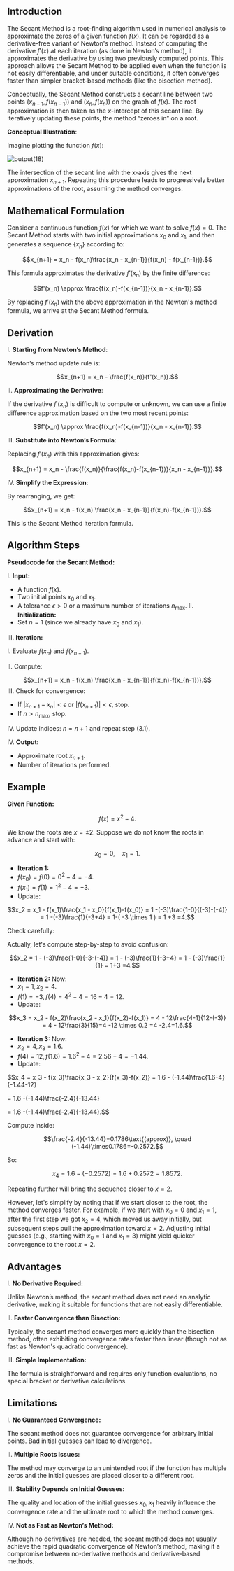 ## Introduction

The Secant Method is a root-finding algorithm used in numerical analysis to approximate the zeros of a given function $f(x)$. It can be regarded as a derivative-free variant of Newton's method. Instead of computing the derivative $f'(x)$ at each iteration (as done in Newton’s method), it approximates the derivative by using two previously computed points. This approach allows the Secant Method to be applied even when the function is not easily differentiable, and under suitable conditions, it often converges faster than simpler bracket-based methods (like the bisection method).

Conceptually, the Secant Method constructs a secant line between two points $(x_{n-1}, f(x_{n-1}))$ and $(x_n, f(x_n))$ on the graph of $f(x)$. The root approximation is then taken as the $x$-intercept of this secant line. By iteratively updating these points, the method “zeroes in” on a root.

**Conceptual Illustration**:

Imagine plotting the function $f(x)$:

![output(18)](https://github.com/user-attachments/assets/5e904eb0-1c4f-499a-9937-39fcdb210fde)

The intersection of the secant line with the x-axis gives the next approximation $x_{n+1}$. Repeating this procedure leads to progressively better approximations of the root, assuming the method converges.

## Mathematical Formulation

Consider a continuous function $f(x)$ for which we want to solve $f(x)=0$. The Secant Method starts with two initial approximations $x_0$ and $x_1$, and then generates a sequence $\{x_n\}$ according to:

$$x_{n+1} = x_n - f(x_n)\frac{x_n - x_{n-1}}{f(x_n) - f(x_{n-1})}.$$

This formula approximates the derivative $f'(x_n)$ by the finite difference:

$$f'(x_n) \approx \frac{f(x_n)-f(x_{n-1})}{x_n - x_{n-1}}.$$

By replacing $f'(x_n)$ with the above approximation in the Newton's method formula, we arrive at the Secant Method formula.

## Derivation

I. **Starting from Newton’s Method**:  

Newton’s method update rule is:

$$x_{n+1} = x_n - \frac{f(x_n)}{f'(x_n)}.$$

II. **Approximating the Derivative**:  

If the derivative $f'(x_n)$ is difficult to compute or unknown, we can use a finite difference approximation based on the two most recent points:

$$f'(x_n) \approx \frac{f(x_n)-f(x_{n-1})}{x_n - x_{n-1}}.$$

III. **Substitute into Newton’s Formula**:

Replacing $f'(x_n)$ with this approximation gives:

$$x_{n+1} = x_n - \frac{f(x_n)}{\frac{f(x_n)-f(x_{n-1})}{x_n - x_{n-1}}}.$$

IV. **Simplify the Expression**:

By rearranging, we get:

$$x_{n+1} = x_n - f(x_n) \frac{x_n - x_{n-1}}{f(x_n)-f(x_{n-1})}.$$

This is the Secant Method iteration formula.

## Algorithm Steps

**Pseudocode for the Secant Method:**

I. **Input:**
- A function $f(x)$.
- Two initial points $x_0$ and $x_1$.
- A tolerance $\epsilon > 0$ or a maximum number of iterations $n_{\max}$.
II. **Initialization:**
- Set $n=1$ (since we already have $x_0$ and $x_1$).

III. **Iteration:**

I. Evaluate $f(x_{n})$ and $f(x_{n-1})$.

II. Compute:

  $$x_{n+1} = x_n - f(x_n) \frac{x_n - x_{n-1}}{f(x_n)-f(x_{n-1})}.$$
III. Check for convergence:
  - If $|x_{n+1}-x_n|< \epsilon$ or $|f(x_{n+1})|< \epsilon$, stop.
  - If $n > n_{\max}$, stop.

IV. Update indices: $n = n+1$ and repeat step (3.1).

IV. **Output:**
- Approximate root $x_{n+1}$.
- Number of iterations performed.

## Example

**Given Function:**

$$f(x)=x^2 -4.$$

We know the roots are $x=\pm 2$. Suppose we do not know the roots in advance and start with:

$$x_0=0, \quad x_1=1.$$

- **Iteration 1:**
- $f(x_0)=f(0)=0^2-4=-4$.
- $f(x_1)=f(1)=1^2-4=-3$.
- Update:

$$x_2 = x_1 - f(x_1)\frac{x_1 - x_0}{f(x_1)-f(x_0)} = 1 -(-3)\frac{1-0}{(-3)-(-4)} = 1 -(-3)\frac{1}{-3+4} = 1-( -3 \times 1 ) = 1 +3 =4.$$

Check carefully:  

Actually, let's compute step-by-step to avoid confusion:

$$x_2 = 1 - (-3)\frac{1-0}{-3-(-4)} = 1 - (-3)\frac{1}{-3+4} = 1 - (-3)\frac{1}{1} = 1+3 =4.$$

- **Iteration 2:**
Now:
- $x_1=1, x_2=4$.
- $f(1)=-3, f(4)=4^2-4=16-4=12.$
- Update:

$$x_3 = x_2 - f(x_2)\frac{x_2 - x_1}{f(x_2)-f(x_1)} = 4 - 12\frac{4-1}{12-(-3)} = 4 - 12\frac{3}{15}=4 -12 \times 0.2 =4 -2.4=1.6.$$

- **Iteration 3:**
Now:
- $x_2=4, x_3=1.6$.
- $f(4)=12, f(1.6)=1.6^2-4=2.56-4=-1.44.$
- Update:

$$x_4 = x_3 - f(x_3)\frac{x_3 - x_2}{f(x_3)-f(x_2)} = 1.6 - (-1.44)\frac{1.6-4}{-1.44-12} 

= 1.6 -(-1.44)\frac{-2.4}{-13.44} 

= 1.6 -(-1.44)\frac{-2.4}{-13.44}.$$

Compute inside:

$$\frac{-2.4}{-13.44}=0.1786\text{(approx)}, \quad (-1.44)\times0.1786=-0.2572.$$

So:

$$x_4 = 1.6 - (-0.2572)=1.6+0.2572=1.8572.$$

Repeating further will bring the sequence closer to $x=2$.

However, let's simplify by noting that if we start closer to the root, the method converges faster. For example, if we start with $x_0=0$ and $x_1=1$, after the first step we got $x_2=4$, which moved us away initially, but subsequent steps pull the approximation toward $x=2$. Adjusting initial guesses (e.g., starting with $x_0=1$ and $x_1=3$) might yield quicker convergence to the root $x=2$.

## Advantages

I. **No Derivative Required:**

Unlike Newton’s method, the secant method does not need an analytic derivative, making it suitable for functions that are not easily differentiable.

II. **Faster Convergence than Bisection:**

Typically, the secant method converges more quickly than the bisection method, often exhibiting convergence rates faster than linear (though not as fast as Newton's quadratic convergence).

III. **Simple Implementation:**

The formula is straightforward and requires only function evaluations, no special bracket or derivative calculations.

## Limitations

I. **No Guaranteed Convergence:**

The secant method does not guarantee convergence for arbitrary initial points. Bad initial guesses can lead to divergence.

II. **Multiple Roots Issues:**

The method may converge to an unintended root if the function has multiple zeros and the initial guesses are placed closer to a different root.

III. **Stability Depends on Initial Guesses:**

The quality and location of the initial guesses $x_0, x_1$ heavily influence the convergence rate and the ultimate root to which the method converges.

IV. **Not as Fast as Newton’s Method:**

Although no derivatives are needed, the secant method does not usually achieve the rapid quadratic convergence of Newton’s method, making it a compromise between no-derivative methods and derivative-based methods.
